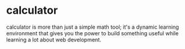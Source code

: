 # calculator
calculator is more than just a simple math tool; it's a dynamic learning environment that gives you the power to build something useful while learning a lot about web development.
